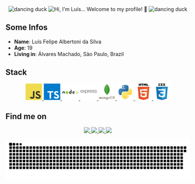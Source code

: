 <div align="center">
  <img width=5% src="https://c.tenor.com/4otr5S3l1agAAAAj/dancing-duckdancing.gif" alt="dancing duck">
  <img src="https://readme-typing-svg.herokuapp.com?color=%23FF69B4&size=26&center=true&vCenter=true&lines=Hi+%F0%9F%91%8B%2C+I'm+Lu%C3%ADs...;Welcome+to+my+profile!+%F0%9F%92%96" alt="Hi, I'm Luís... Welcome to my profile! 💖">
  <img width=5% src="https://c.tenor.com/4otr5S3l1agAAAAj/dancing-duckdancing.gif" alt="dancing duck">
</div>

## Some Infos

* **Name**: Luís Felipe Albertoni da Silva
* **Age**: 19
* **Living in**: Álvares Machado, São Paulo, Brazil

## Stack
<div align="center">
    <a href="https://developer.mozilla.org/en-US/docs/Web/JavaScript" target="_blank">
        <img width="46" height="46" src="https://raw.githubusercontent.com/devicons/devicon/master/icons/javascript/javascript-original.svg"
            alt="javascript"/>
    </a>
    <a href="https://www.typescriptlang.org/" target="_blank">
        <img width="46" height="46" src="https://raw.githubusercontent.com/devicons/devicon/master/icons/typescript/typescript-original.svg"
            alt="typescript"/>
    </a>
    <a href="https://nodejs.org" target="_blank">
        <img width="46" height="46" src="https://raw.githubusercontent.com/devicons/devicon/master/icons/nodejs/nodejs-original-wordmark.svg"
            alt="nodejs"/>
    </a>
    <a href="https://expressjs.com" target="_blank">
        <img width="46" height="46" src="https://raw.githubusercontent.com/devicons/devicon/master/icons/express/express-original-wordmark.svg"
            alt="express"/>
    </a>
    <a href="https://www.mongodb.com/" target="_blank">
        <img width="46" height="46" src="https://raw.githubusercontent.com/devicons/devicon/master/icons/mongodb/mongodb-original-wordmark.svg"
            alt="mongodb"/>
    </a>
    <a href="https://www.python.org" target="_blank">
        <img width="46" height="46" src="https://raw.githubusercontent.com/devicons/devicon/master/icons/python/python-original.svg"
            alt="python"/>
    </a>
    <a href="https://www.w3.org/html/" target="_blank">
        <img width="46" height="46" src="https://raw.githubusercontent.com/devicons/devicon/master/icons/html5/html5-original-wordmark.svg"
            alt="html5"/>
    </a>
    <a href="https://www.w3schools.com/css/" target="_blank">
        <img width="46" height="46" src="https://raw.githubusercontent.com/devicons/devicon/master/icons/css3/css3-original-wordmark.svg"
            alt="css3"/>
    </a>
<!--     <a href="https://reactjs.org/" target="_blank">
        <img width="46" height="46" src="https://raw.githubusercontent.com/devicons/devicon/master/icons/react/react-original-wordmark.svg"
            alt="react"/>
    </a> -->
</div>

## Find me on
<div align=center>
    <a target='_blank' href="https://instagram.com/lulualbertoni">
        <img src="https://img.shields.io/badge/Instagram-E4405F?style=for-the-badge&logo=instagram&logoColor=white">
    </a>
    <a target='_blank' href="https://www.linkedin.com/in/lualbertoni/">
        <img src="https://img.shields.io/badge/LinkedIn-0077B5?style=for-the-badge&logo=linkedin&logoColor=white">
    </a>
    <a target='_blank' href="https://dev.to/albertoni">
        <img src="https://img.shields.io/badge/dev.to-0A0A0A?style=for-the-badge&logo=dev.to&logoColor=white">
    </a>
    <a target='_blank' href="mailto:luisfelipe@duck.com">
        <img src="https://img.shields.io/badge/ProtonMail-8B89CC?style=for-the-badge&logo=protonmail&logoColor=white">
    </a>
</div>

![snake animation](https://github.com/lualbertoni/lualbertoni/blob/output/github-contribution-grid-snake2.svg)
